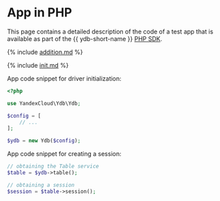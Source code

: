 # App in PHP

This page contains a detailed description of the code of a test app that is available as part of the {{ ydb-short-name }} [PHP SDK](https://github.com/yandex-cloud/ydb-php-sdk).

{% include [addition.md](auxilary/addition.md) %}

{% include [init.md](steps/01_init.md) %}

App code snippet for driver initialization:

```php
<?php

use YandexCloud\Ydb\Ydb;

$config = [
    // ...
];

$ydb = new Ydb($config);
```

App code snippet for creating a session:

```php
// obtaining the Table service
$table = $ydb->table();

// obtaining a session
$session = $table->session();
```

